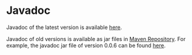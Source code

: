 # Javadoc

Javadoc of the latest version is available [here](javadoc/index.html).

Javadoc of old versions is available as jar files in
[Maven Repository](https://mvnrepository.com/artifact/com.github.tnakamot/json-parser).
For example, the javadoc jar file of version 0.0.6 can be found
[here](https://repo1.maven.org/maven2/com/github/tnakamot/json-parser/0.0.6/).
